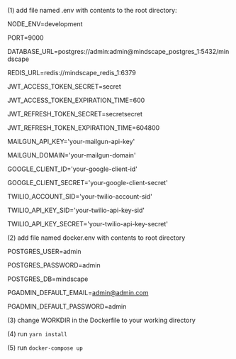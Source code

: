 


(1) add file named .env with contents to the root directory:

NODE_ENV=development

PORT=9000

DATABASE_URL=postgres://admin:admin@mindscape_postgres_1:5432/mindscape

REDIS_URL=redis://mindscape_redis_1:6379

JWT_ACCESS_TOKEN_SECRET=secret

JWT_ACCESS_TOKEN_EXPIRATION_TIME=600

JWT_REFRESH_TOKEN_SECRET=secretsecret

JWT_REFRESH_TOKEN_EXPIRATION_TIME=604800

MAILGUN_API_KEY='your-mailgun-api-key'

MAILGUN_DOMAIN='your-mailgun-domain'

GOOGLE_CLIENT_ID='your-google-client-id'

GOOGLE_CLIENT_SECRET='your-google-client-secret'

TWILIO_ACCOUNT_SID='your-twilio-account-sid'

TWILIO_API_KEY_SID='your-twilio-api-key-sid'

TWILIO_API_KEY_SECRET='your-twilio-api-key-secret'


(2) add file named docker.env with contents to root directory

POSTGRES_USER=admin

POSTGRES_PASSWORD=admin

POSTGRES_DB=mindscape

PGADMIN_DEFAULT_EMAIL=admin@admin.com

PGADMIN_DEFAULT_PASSWORD=admin

(3) change WORKDIR in the Dockerfile to your working directory

(4) run `yarn install`

(5) run `docker-compose up`
